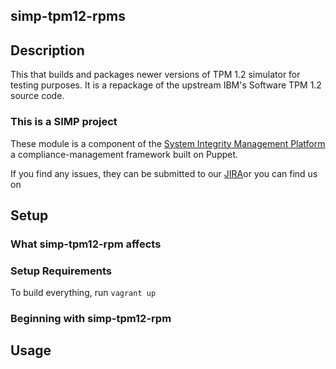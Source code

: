 ## simp-tpm12-rpms


## Description

This that builds and packages newer versions of TPM 1.2 simulator for testing purposes.  It is a repackage of the upstream IBM's Software TPM 1.2 source code.

### This is a SIMP project

These module is a component of the [System Integrity Management
Platform][simp]
a compliance-management framework built on Puppet.

If you find any issues, they can be submitted to our
[JIRA][jira]or you can find us on

## Setup

### What simp-tpm12-rpm affects

### Setup Requirements

To build everything, run `vagrant up`

### Beginning with simp-tpm12-rpm

## Usage
[simp]: https://github.com/NationalSecurityAgency/SIMP/
[jira]: https://simp-project.atlassian.net/
